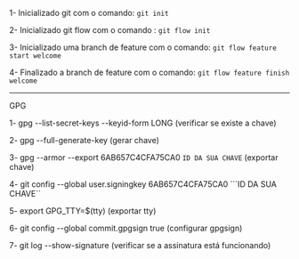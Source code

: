 1- Inicializado git com o comando: ```git init```

2- Inicializado git flow com o comando : ```git flow init```

3- Inicializado uma branch de feature com o comando: ```git flow feature start welcome```

4- Finalizado a branch de feature com o comando: ```git flow feature finish welcome```

    
________________________________
GPG

1- gpg --list-secret-keys --keyid-form LONG (verificar se existe a chave)

2- gpg --full-generate-key (gerar chave)

3- gpg --armor --export 6AB657C4CFA75CA0 ```ID DA SUA CHAVE``` (exportar chave)

4- git config --global user.signingkey 6AB657C4CFA75CA0 ```ID DA SUA CHAVE``

5- export GPG_TTY=$(tty) (exportar tty)

6- git config --global commit.gpgsign true (configurar gpgsign)

7- git log --show-signature (verificar se a assinatura está funcionando)
  